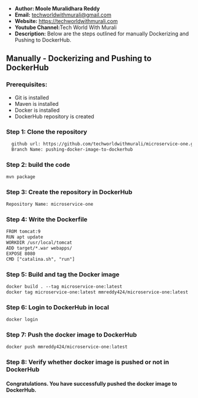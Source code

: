 + <b>Author: Moole Muralidhara Reddy</b></br>
+ <b>Email:</b> techworldwithmurali@gmail.com</br>
+ <b>Website:</b> https://techworldwithmurali.com </br>
+ <b>Youtube Channel:</b>Tech World With Murali</br>
+ <b>Description:</b> Below are the steps outlined for manually Dockerizing and Pushing to DockerHub.</br>

## Manually - Dockerizing and Pushing to DockerHub

### Prerequisites:
+ Git is installed
+ Maven is installed
+ Docker is installed
+ DockerHub repository is created


### Step 1: Clone the repository
  
```xml
  github url: https://github.com/techworldwithmurali/microservice-one.git
  Branch Name: pushing-docker-image-to-dockerhub
```
### Step 2: build the code
```xml
mvn package
```
### Step 3: Create the repository in DockerHub
```xml
Repository Name: microservice-one
```
### Step 4: Write the Dockerfile
```xml
FROM tomcat:9
RUN apt update
WORKDIR /usr/local/tomcat
ADD target/*.war webapps/
EXPOSE 8080
CMD ["catalina.sh", "run"]
```
### Step 5: Build and tag the Docker image
```xml
docker build . --tag microservice-one:latest
docker tag microservice-one:latest mmreddy424/microservice-one:latest
```
### Step 6: Login to DockerHub in local
```xml
docker login
```
### Step 7: Push the docker image to DockerHub
```xml
docker push mmreddy424/microservice-one:latest
```
### Step 8: Verify whether docker image is pushed or not in DockerHub

#### Congratulations. You have successfully pushed the docker image to DockerHub.
